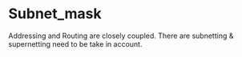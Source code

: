 # Subnet_mask

Addressing and Routing are closely coupled. There are subnetting & supernetting need to be take in account. 
